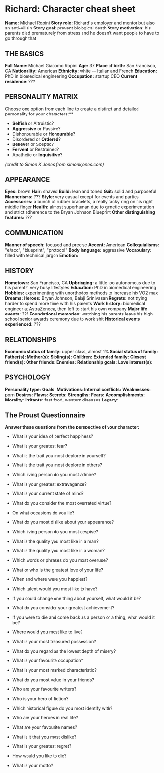 # Richard: Character cheat sheet
**Name:** Michael Ropini
**Story role:** Richard's employer and mentor but also an anti-villain
**Story goal:** prevent biological death
**Story motivation:** his parents died prematurely from stress and he doesn't want people to have to go through that

## THE BASICS
**Full Name:** Michael Giacomo Ropini
**Age:** 37
**Place of birth:** San Francisco, CA
**Nationality:** American
**Ethnicity:** white -- Italian and French
**Education:** PhD in biomedical engineering
**Occupation:** startup CEO
**Current residence:** ???

## PERSONALITY MATRIX
Choose one option from each line to create a distinct and detailed personality for your characters:**

* **Selfish** or Altruistic?
* **Aggressive** or Passive?
* Dishonourable or **Honourable**?
* Disordered or **Ordered**?
* **Believer** or Sceptic?
* **Fervent** or Restrained?
* Apathetic or **Inquisitive**?

*(credit to Simon K Jones from simonkjones.com)*

## APPEARANCE
**Eyes:** brown
**Hair:** shaved
**Build:** lean and toned
**Gait:** solid and purposeful
**Mannerisms:** ???
**Style:** very casual except for events and parties
**Accessories:** a bunch of rubber bracelets, a really tacky ring on his right middle finger 
**Health:** almost superhuman due to genetic experimentation and strict adherence to the Bryan Johnson Blueprint
**Other distinguishing features:** ???

## COMMUNICATION
**Manner of speech:** focused and precise
**Accent:** American
**Colloquialisms:** "e/acc", "blueprint", "protocol"
**Body language:** aggressive
**Vocabulary:** filled with technical jargon
**Emotion:** 

## HISTORY
**Hometown:** San Francisco, CA
**Upbringing:** a little too autonomous due to his parents' very busy lifestyles 
**Education:** PhD in biomedical engineering
**Hobbies:** experimenting with unorthodox methods to increase his VO2 max
**Dreams:** 
**Heroes:** Bryan Johnson, Balaji Srinivasan
**Regrets:** not trying harder to spend more time with his parents
**Work history:** biomedical engineer at AstraZeneca, then left to start his own company
**Major life events:** ???
**Foundational memories:** watching his parents leave his high school senior awards ceremony due to work shit
**Historical events experienced:** ???

## RELATIONSHIPS
**Economic status of family:** upper class, almost 1%
**Social status of family:** 
**Father(s):**
**Mother(s):**
**Sibling(s):**
**Children:**
**Extended family:**
**Closest friend(s):** 
**Other friends:**
**Enemies:**
**Relationship goals:**
**Love interest(s):**

## PSYCHOLOGY
**Personality type:**
**Goals:** 
**Motivations:** 
**Internal conflicts:** 
**Weaknesses:** porn
**Desires:** 
**Flaws:**
**Secrets:**
**Strengths:**
**Fears:**
**Accomplishments:**
**Morality:**
**Irritants:** fast food, western diseases
**Legacy:** 

## The Proust Questionnaire
**Answer these questions from the perspective of your character:**

* What is your idea of perfect happiness?

* What is your greatest fear?

* What is the trait you most deplore in yourself?

* What is the trait you most deplore in others?

* Which living person do you most admire?

* What is your greatest extravagance?

* What is your current state of mind?

* What do you consider the most overrated virtue?

* On what occasions do you lie?

* What do you most dislike about your appearance?

* Which living person do you most despise?

* What is the quality you most like in a man?

* What is the quality you most like in a woman?

* Which words or phrases do you most overuse?

* What or who is the greatest love of your life?

* When and where were you happiest?

* Which talent would you most like to have?

* If you could change one thing about yourself, what would it be?

* What do you consider your greatest achievement?

* If you were to die and come back as a person or a thing, what would it be?

* Where would you most like to live?

* What is your most treasured possession?

* What do you regard as the lowest depth of misery?

* What is your favourite occupation?

* What is your most marked characteristic?

* What do you most value in your friends?

* Who are your favourite writers?

* Who is your hero of fiction?

* Which historical figure do you most identify with?

* Who are your heroes in real life?

* What are your favourite names?

* What is it that you most dislike?

* What is your greatest regret?

* How would you like to die?

* What is your motto?